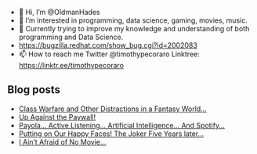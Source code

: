 - 👋 Hi, I’m @OldmanHades
- 👀 I’m interested in programming, data science, gaming, movies, music.
- 🌱 Currently trying to improve my knowledge and understanding of both programming and Data Science.
- https://bugzilla.redhat.com/show_bug.cgi?id=2002083
- 📫 How to reach me Twitter @timothypecoraro
Linktree: https://linktr.ee/timothypecoraro

## Blog posts
<!-- BLOG-POST-LIST:START -->
- [Class Warfare and Other Distractions in a Fantasy World…](https://medium.com/@timothypecoraro/class-warfare-and-other-distractions-in-a-fantasy-world-6cc6d51b89b2?source=rss-5097f5c9b801------2)
- [Up Against the Paywall!](https://medium.com/@timothypecoraro/up-against-the-paywall-a4b83450390f?source=rss-5097f5c9b801------2)
- [Payola… Active Listening… Artificial Intelligence… And Spotify…](https://medium.com/@timothypecoraro/payola-active-listening-artificial-intelligence-and-spotify-6579da8aa3e2?source=rss-5097f5c9b801------2)
- [Putting on Our Happy Faces! The Joker Five Years later…](https://medium.com/@timothypecoraro/putting-on-our-happy-faces-the-joker-five-years-later-d01118e8f547?source=rss-5097f5c9b801------2)
- [I Ain’t Afraid of No Movie…](https://medium.com/@timothypecoraro/i-aint-afraid-of-no-bad-movie-fe274e9ccceb?source=rss-5097f5c9b801------2)
<!-- BLOG-POST-LIST:END -->
